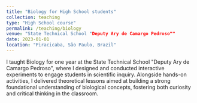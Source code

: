 ```yaml
---
title: "Biology for High School students"
collection: teaching
type: "High School course"
permalink: /teaching/biology
venue: "State Technical School "Deputy Ary de Camargo Pedroso""
date: 2023-01-01
location: "Piracicaba, São Paulo, Brazil"
---
```


I taught Biology for one year at the State Technical School "Deputy Ary de Camargo Pedroso", where I designed and conducted interactive experiments to engage students in scientific inquiry. Alongside hands-on activities, I delivered theoretical lessons aimed at building a strong foundational understanding of biological concepts, fostering both curiosity and critical thinking in the classroom.

